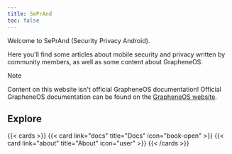 ```yaml
---
title: SePrAnd
toc: false
---
```


Welcome to SePrAnd (Security Privacy Android).

Here you'll find some articles about mobile security and privacy written by community members, as
well as some content about GrapheneOS.

> [!NOTE]
> Content on this website isn't official GrapheneOS documentation!
> Official GrapheneOS documentation can be found on the [GrapheneOS website](https://grapheneos.org).

## Explore

{{< cards >}}
  {{< card link="docs" title="Docs" icon="book-open" >}}
  {{< card link="about" title="About" icon="user" >}}
{{< /cards >}}
